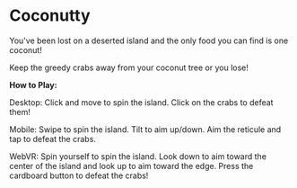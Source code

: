 # Coconutty

You've been lost on a deserted island and the only food you can find is one coconut!

Keep the greedy crabs away from your coconut tree or you lose!

**How to Play:**

Desktop: Click and move to spin the island. Click on the crabs to defeat them!

Mobile: Swipe to spin the island. Tilt to aim up/down. Aim the reticule and tap to defeat the crabs.

WebVR: Spin yourself to spin the island. Look down to aim toward the center of the island and look up to aim toward the edge. Press the cardboard button to defeat the crabs!
